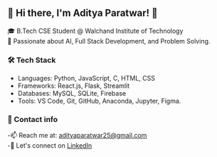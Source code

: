 ## 👋 Hi there, I'm Aditya Paratwar! 🚀

🎓 B.Tech CSE Student @ Walchand Institute of Technology  
🧠 Passionate about AI, Full Stack Development, and Problem Solving.  

### 🛠️ Tech Stack
- Languages: Python, JavaScript, C, HTML, CSS  
- Frameworks: React.js, Flask, Streamlit  
- Databases: MySQL, SQLite, Firebase  
- Tools: VS Code, Git, GitHub, Anaconda, Jupyter, Figma.

### 🌱 Contact info
-📫 Reach me at: [adityaparatwar25@gmail.com](mailto:adityaparatwar25@gmail.com)</br>
-📱 Let's connect on [LinkedIn](https://www.linkedin.com/in/aditya-paratwar-687679259/)
